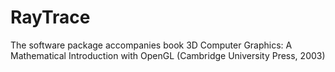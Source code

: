 # RayTrace
The software package accompanies book 3D Computer Graphics: A Mathematical Introduction with OpenGL (Cambridge University Press, 2003)
